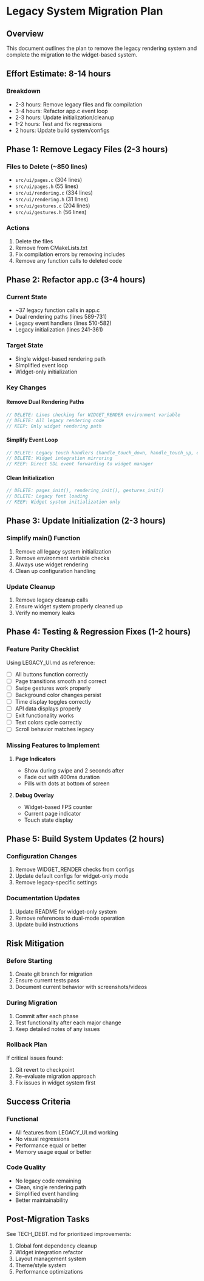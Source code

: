 # Legacy System Migration Plan

## Overview

This document outlines the plan to remove the legacy rendering system and complete the migration to the widget-based system.

## Effort Estimate: 8-14 hours

### Breakdown
- 2-3 hours: Remove legacy files and fix compilation
- 3-4 hours: Refactor app.c event loop
- 2-3 hours: Update initialization/cleanup
- 1-2 hours: Test and fix regressions
- 2 hours: Update build system/configs

## Phase 1: Remove Legacy Files (2-3 hours)

### Files to Delete (~850 lines)
- `src/ui/pages.c` (304 lines)
- `src/ui/pages.h` (55 lines)
- `src/ui/rendering.c` (334 lines)
- `src/ui/rendering.h` (31 lines)
- `src/ui/gestures.c` (204 lines)
- `src/ui/gestures.h` (56 lines)

### Actions
1. Delete the files
2. Remove from CMakeLists.txt
3. Fix compilation errors by removing includes
4. Remove any function calls to deleted code

## Phase 2: Refactor app.c (3-4 hours)

### Current State
- ~37 legacy function calls in app.c
- Dual rendering paths (lines 589-731)
- Legacy event handlers (lines 510-582)
- Legacy initialization (lines 241-361)

### Target State
- Single widget-based rendering path
- Simplified event loop
- Widget-only initialization

### Key Changes

#### Remove Dual Rendering Paths
```c
// DELETE: Lines checking for WIDGET_RENDER environment variable
// DELETE: All legacy rendering code
// KEEP: Only widget rendering path
```

#### Simplify Event Loop
```c
// DELETE: Legacy touch handlers (handle_touch_down, handle_touch_up, etc.)
// DELETE: Widget integration mirroring
// KEEP: Direct SDL event forwarding to widget manager
```

#### Clean Initialization
```c
// DELETE: pages_init(), rendering_init(), gestures_init()
// DELETE: Legacy font loading
// KEEP: Widget system initialization only
```

## Phase 3: Update Initialization (2-3 hours)

### Simplify main() Function
1. Remove all legacy system initialization
2. Remove environment variable checks
3. Always use widget rendering
4. Clean up configuration handling

### Update Cleanup
1. Remove legacy cleanup calls
2. Ensure widget system properly cleaned up
3. Verify no memory leaks

## Phase 4: Testing & Regression Fixes (1-2 hours)

### Feature Parity Checklist
Using LEGACY_UI.md as reference:

- [ ] All buttons function correctly
- [ ] Page transitions smooth and correct
- [ ] Swipe gestures work properly
- [ ] Background color changes persist
- [ ] Time display toggles correctly
- [ ] API data displays properly
- [ ] Exit functionality works
- [ ] Text colors cycle correctly
- [ ] Scroll behavior matches legacy

### Missing Features to Implement
1. **Page Indicators**
   - Show during swipe and 2 seconds after
   - Fade out with 400ms duration
   - Pills with dots at bottom of screen

2. **Debug Overlay** 
   - Widget-based FPS counter
   - Current page indicator
   - Touch state display

## Phase 5: Build System Updates (2 hours)

### Configuration Changes
1. Remove WIDGET_RENDER checks from configs
2. Update default configs for widget-only mode
3. Remove legacy-specific settings

### Documentation Updates
1. Update README for widget-only system
2. Remove references to dual-mode operation
3. Update build instructions

## Risk Mitigation

### Before Starting
1. Create git branch for migration
2. Ensure current tests pass
3. Document current behavior with screenshots/videos

### During Migration
1. Commit after each phase
2. Test functionality after each major change
3. Keep detailed notes of any issues

### Rollback Plan
If critical issues found:
1. Git revert to checkpoint
2. Re-evaluate migration approach
3. Fix issues in widget system first

## Success Criteria

### Functional
- All features from LEGACY_UI.md working
- No visual regressions
- Performance equal or better
- Memory usage equal or better

### Code Quality
- No legacy code remaining
- Clean, single rendering path
- Simplified event handling
- Better maintainability

## Post-Migration Tasks

See TECH_DEBT.md for prioritized improvements:
1. Global font dependency cleanup
2. Widget integration refactor
3. Layout management system
4. Theme/style system
5. Performance optimizations